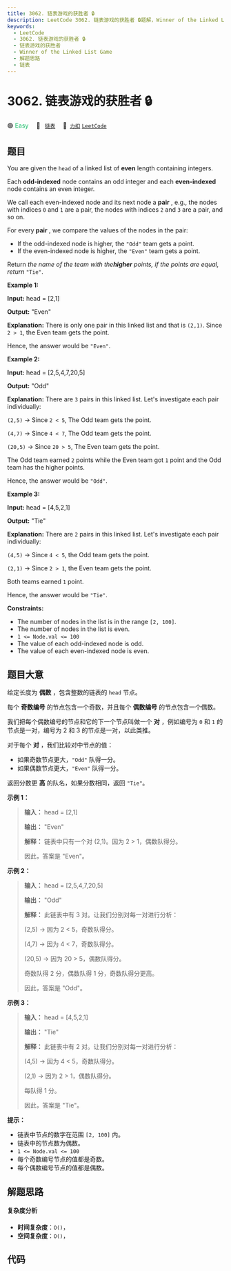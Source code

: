 ```yaml
---
title: 3062. 链表游戏的获胜者 🔒
description: LeetCode 3062. 链表游戏的获胜者 🔒题解，Winner of the Linked List Game，包含解题思路、复杂度分析以及完整的 JavaScript 代码实现。
keywords:
  - LeetCode
  - 3062. 链表游戏的获胜者 🔒
  - 链表游戏的获胜者
  - Winner of the Linked List Game
  - 解题思路
  - 链表
---
```


# 3062. 链表游戏的获胜者 🔒

🟢 <font color=#15bd66>Easy</font>&emsp; 🔖&ensp; [`链表`](/tag/linked-list.md)&emsp; 🔗&ensp;[`力扣`](https://leetcode.cn/problems/winner-of-the-linked-list-game) [`LeetCode`](https://leetcode.com/problems/winner-of-the-linked-list-game)

## 题目

You are given the `head` of a linked list of **even** length containing
integers.

Each **odd-indexed** node contains an odd integer and each **even-indexed**
node contains an even integer.

We call each even-indexed node and its next node a **pair** , e.g., the nodes
with indices `0` and `1` are a pair, the nodes with indices `2` and `3` are a
pair, and so on.

For every **pair** , we compare the values of the nodes in the pair:

  * If the odd-indexed node is higher, the `"Odd"` team gets a point.
  * If the even-indexed node is higher, the `"Even"` team gets a point.

Return _the name of the team with the**higher** points, if the points are
equal, return_ `"Tie"`.



**Example 1:**

**Input:** head = [2,1]

**Output:** "Even"

**Explanation:** There is only one pair in this linked list and that is
`(2,1)`. Since `2 > 1`, the Even team gets the point.

Hence, the answer would be `"Even"`.

**Example 2:**

**Input:** head = [2,5,4,7,20,5]

**Output:** "Odd"

**Explanation:** There are `3` pairs in this linked list. Let's investigate
each pair individually:

`(2,5)` -> Since `2 < 5`, The Odd team gets the point.

`(4,7)` -> Since `4 < 7`, The Odd team gets the point.

`(20,5)` -> Since `20 > 5`, The Even team gets the point.

The Odd team earned `2` points while the Even team got `1` point and the Odd
team has the higher points.

Hence, the answer would be `"Odd"`.

**Example 3:**

**Input:** head = [4,5,2,1]

**Output:** "Tie"

**Explanation:** There are `2` pairs in this linked list. Let's investigate
each pair individually:

`(4,5)` -> Since `4 < 5`, the Odd team gets the point.

`(2,1)` -> Since `2 > 1`, the Even team gets the point.

Both teams earned `1` point.

Hence, the answer would be `"Tie"`.



**Constraints:**

  * The number of nodes in the list is in the range `[2, 100]`.
  * The number of nodes in the list is even.
  * `1 <= Node.val <= 100`
  * The value of each odd-indexed node is odd.
  * The value of each even-indexed node is even.


## 题目大意

给定长度为 **偶数**  ，包含整数的链表的 `head` 节点。

每个 **奇数编号** 的节点包含一个奇数，并且每个 **偶数编号** 的节点包含一个偶数。

我们把每个偶数编号的节点和它的下一个节点叫做一个 **对** ，例如编号为 `0` 和 `1` 的节点是一对，编号为 2 和 3 的节点是一对，以此类推。

对于每个 **对** ，我们比较对中节点的值：

  * 如果奇数节点更大，`"Odd"` 队得一分。
  * 如果偶数节点更大，`"Even"` 队得一分。

返回分数更 **高** 的队名，如果分数相同，返回 `"Tie"`。



**示例 1：**

> 
> 
> 
> 
> 
> **输入：** head = [2,1]
> 
> **输出：** "Even"
> 
> **解释：** 链表中只有一个对 (2,1)。因为 2 > 1，偶数队得分。
> 
> 因此，答案是 "Even"。
> 
> 



**示例 2：**

> 
> 
> 
> 
> 
> **输入：** head = [2,5,4,7,20,5] 
> 
> **输出：** "Odd" 
> 
> **解释：** 此链表中有 3 对。让我们分别对每一对进行分析： 
> 
> (2,5) -> 因为 2 < 5，奇数队得分。
> 
> (4,7) -> 因为 4 < 7，奇数队得分。 
> 
> (20,5) -> 因为 20 > 5，偶数队得分。 
> 
> 奇数队得 2 分，偶数队得 1 分，奇数队得分更高。 
> 
> 因此，答案是 "Odd"。
> 
> 



**示例 3：**

> 
> 
> 
> 
> 
> **输入：** head = [4,5,2,1]
> 
> **输出：** "Tie"
> 
> **解释：** 此链表中有 2 对。让我们分别对每一对进行分析：
> 
> (4,5) -> 因为 4 < 5，奇数队得分。
> 
> (2,1) -> 因为 2 > 1，偶数队得分。
> 
> 每队得 1 分。
> 
> 因此，答案是 "Tie"。
> 
> 



**提示：**

  * 链表中节点的数字在范围 `[2, 100]` 内。
  * 链表中的节点数为偶数。
  * `1 <= Node.val <= 100`
  * 每个奇数编号节点的值都是奇数。
  * 每个偶数编号节点的值都是偶数。


## 解题思路

#### 复杂度分析

- **时间复杂度**：`O()`，
- **空间复杂度**：`O()`，

## 代码

```javascript

```
